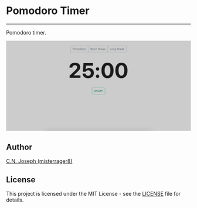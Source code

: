 # Pomodoro Timer
---

Pomodoro timer.

![](/docs/screenshot1.png)

## Author

[C.N. Joseph (misterrager8)](https://github.com/misterrager8)

## License

This project is licensed under the MIT License - see the [LICENSE](LICENSE) file for details.
